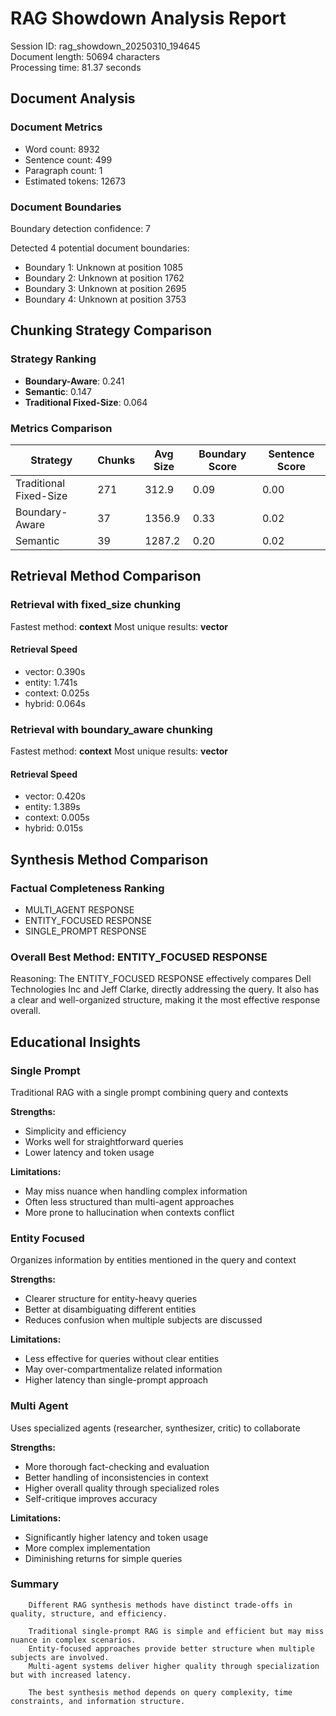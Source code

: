 # RAG Showdown Analysis Report

Session ID: rag_showdown_20250310_194645  
Document length: 50694 characters  
Processing time: 81.37 seconds  

## Document Analysis

### Document Metrics

- Word count: 8932
- Sentence count: 499
- Paragraph count: 1
- Estimated tokens: 12673

### Document Boundaries

Boundary detection confidence: 7

Detected 4 potential document boundaries:

- Boundary 1: Unknown at position 1085
- Boundary 2: Unknown at position 1762
- Boundary 3: Unknown at position 2695
- Boundary 4: Unknown at position 3753
## Chunking Strategy Comparison

### Strategy Ranking

- **Boundary-Aware**: 0.241
- **Semantic**: 0.147
- **Traditional Fixed-Size**: 0.064

### Metrics Comparison

| Strategy | Chunks | Avg Size | Boundary Score | Sentence Score |
|----------|--------|----------|----------------|---------------|
| Traditional Fixed-Size | 271 | 312.9 | 0.09 | 0.00 |
| Boundary-Aware | 37 | 1356.9 | 0.33 | 0.02 |
| Semantic | 39 | 1287.2 | 0.20 | 0.02 |

## Retrieval Method Comparison

### Retrieval with fixed_size chunking

Fastest method: **context**
Most unique results: **vector**

#### Retrieval Speed

- vector: 0.390s
- entity: 1.741s
- context: 0.025s
- hybrid: 0.064s

### Retrieval with boundary_aware chunking

Fastest method: **context**
Most unique results: **vector**

#### Retrieval Speed

- vector: 0.420s
- entity: 1.389s
- context: 0.005s
- hybrid: 0.015s

## Synthesis Method Comparison

### Factual Completeness Ranking

- MULTI_AGENT RESPONSE
- ENTITY_FOCUSED RESPONSE
- SINGLE_PROMPT RESPONSE

### Overall Best Method: **ENTITY_FOCUSED RESPONSE**

Reasoning: The ENTITY_FOCUSED RESPONSE effectively compares Dell Technologies Inc and Jeff Clarke, directly addressing the query. It also has a clear and well-organized structure, making it the most effective response overall.

## Educational Insights

### Single Prompt

Traditional RAG with a single prompt combining query and contexts

**Strengths:**

- Simplicity and efficiency
- Works well for straightforward queries
- Lower latency and token usage

**Limitations:**

- May miss nuance when handling complex information
- Often less structured than multi-agent approaches
- More prone to hallucination when contexts conflict

### Entity Focused

Organizes information by entities mentioned in the query and context

**Strengths:**

- Clearer structure for entity-heavy queries
- Better at disambiguating different entities
- Reduces confusion when multiple subjects are discussed

**Limitations:**

- Less effective for queries without clear entities
- May over-compartmentalize related information
- Higher latency than single-prompt approach

### Multi Agent

Uses specialized agents (researcher, synthesizer, critic) to collaborate

**Strengths:**

- More thorough fact-checking and evaluation
- Better handling of inconsistencies in context
- Higher overall quality through specialized roles
- Self-critique improves accuracy

**Limitations:**

- Significantly higher latency and token usage
- More complex implementation
- Diminishing returns for simple queries

### Summary


        Different RAG synthesis methods have distinct trade-offs in quality, structure, and efficiency.
        
        Traditional single-prompt RAG is simple and efficient but may miss nuance in complex scenarios.
        Entity-focused approaches provide better structure when multiple subjects are involved.
        Multi-agent systems deliver higher quality through specialization but with increased latency.
        
        The best synthesis method depends on query complexity, time constraints, and information structure.
        